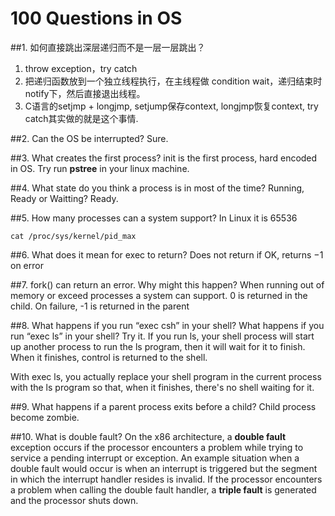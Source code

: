 # 100 Questions in OS

##1. 如何直接跳出深层递归而不是一层一层跳出？

1. throw exception，try catch
2. 把递归函数放到一个独立线程执行，在主线程做 condition wait，递归结束时notify下，然后直接退出线程。
3. C语言的setjmp + longjmp, setjump保存context, longjmp恢复context, try catch其实做的就是这个事情.


##2. Can the OS be interrupted? 
Sure.

##3. What creates the first process?
init is the first process, hard encoded in OS. Try run **pstree** in your linux machine.

##4. What state do you think a process is in most of the time? Running, Ready or Waitting?
Ready.

##5. How many processes can a system support?
In Linux it is 65536
    
    cat /proc/sys/kernel/pid_max
    
##6. What does it mean for exec to return?
Does not return if OK, returns −1 on error

##7. fork() can return an error. Why might this happen?
When running out of memory or exceed processes a system can support.
0 is returned in the child. On failure, -1 is returned in the parent

##8. What happens if you run “exec csh” in your shell? What happens if you run “exec ls” in your shell? Try it.
If you run ls, your shell process will start up another process to run the ls program, then it will wait for it to finish. When it finishes, control is returned to the shell.

With exec ls, you actually replace your shell program in the current process with the ls program so that, when it finishes, there's no shell waiting for it.

##9. What happens if a parent process exits before a child?
Child process become zombie.

##10. What is double fault?
On the x86 architecture, a **double fault** exception occurs if the processor encounters a problem while trying to service a pending interrupt or exception. An example situation when a double fault would occur is when an interrupt is triggered but the segment in which the interrupt handler resides is invalid. If the processor encounters a problem when calling the double fault handler, a **triple fault** is generated and the processor shuts down.
